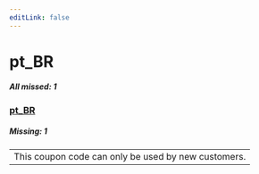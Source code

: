 ```yaml
---
editLink: false
---
```


# pt_BR

##### All missed: 1


### [pt_BR](https://github.com/Laravel-Lang/lang/blob/main/locales/pt_BR/pt_BR.json)

##### Missing: 1

<table >
<tr><td align="left" >
This coupon code can only be used by new customers.
</td>
</tr>

</table>


